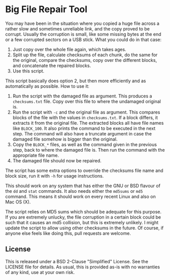 # Big File Repair Tool

You may have been in the situation where you copied a huge file across a rather slow and sometimes unreliable link, and the copy proved to be corrupt. Usually the corruption is small, like some missing bytes at the end or a few corrupted sectors on a USB stick. What you could do in that case:
1. Just copy over the whole file again, which takes ages.
2. Split up the file, calculate checksums of each chunk, do the same for the original, compare the checksums, copy over the different blocks, and concatenate the repaired blocks.
3. Use this script.

This script basically does option 2, but then more efficiently and as automatically as possible. How to use it:
1. Run the script with the damaged file as argument.
   This produces a `checksums.txt` file. Copy over this file to where the undamaged original is.
2. Run the script with `-c` and the original file as argument.
   This compares blocks of the file with the values in `checksums.txt`. If a block differs, it extracts it from the original file. The extracted blocks all have file names like `BLOCK_100`.
   It also prints the command to be executed in the next step. The command will also have a truncate argument in case the damaged file somehow is bigger than the original.
3. Copy the `BLOCK_*` files, as well as the command given in the previous step, back to where the damaged file is. Then run the command with the appropriate file name.
4. The damaged file should now be repaired.

The script has some extra options to override the checksums file name and block size, run it with `-h` for usage instructions.

This should work on any system that has either the GNU or BSD flavour of the `dd` and `stat` commands. It also needs either the `md5sums` or `md5` command. This means it should work on every recent Linux and also on Mac OS (X).

The script relies on MD5 sums which should be adequate for this purpose. If you are extremely unlucky, the file corruption in a certain block could be such that it causes an md5 collision, but this is extremely unlikely. I might update the script to allow using other checksums in the future. Of course, if anyone else feels like doing this, pull requests are welcome.


## License

This is released under a BSD 2-Clause "Simplified" License. See the LICENSE file for details.
As usual, this is provided as-is with no warranties of any kind, use at your own risk.

